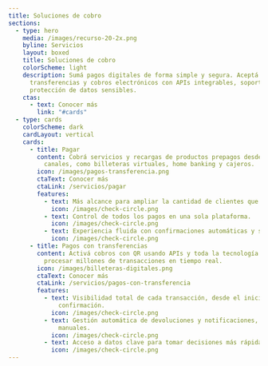 ```yaml
---
title: Soluciones de cobro
sections:
  - type: hero
    media: /images/recurso-20-2x.png
    byline: Servicios
    layout: boxed
    title: Soluciones de cobro
    colorScheme: light
    description: Sumá pagos digitales de forma simple y segura. Aceptá QR,
      transferencias y cobros electrónicos con APIs integrables, soporte 24/7 y
      protección de datos sensibles.
    ctas:
      - text: Conocer más
        link: "#cards"
  - type: cards
    colorScheme: dark
    cardLayout: vertical
    cards:
      - title: Pagar
        content: Cobrá servicios y recargas de productos prepagos desde múltiples
          canales, como billeteras virtuales, home banking y cajeros.
        icon: /images/pagos-transferencia.png
        ctaText: Conocer más
        ctaLink: /servicios/pagar
        features:
          - text: Más alcance para ampliar la cantidad de clientes que abonan sus servicios.
            icon: /images/check-circle.png
          - text: Control de todos los pagos en una sola plataforma.
            icon: /images/check-circle.png
          - text: Experiencia fluida con confirmaciones automáticas y sin demoras.
            icon: /images/check-circle.png
      - title: Pagos con transferencias
        content: Activá cobros con QR usando APIs y toda la tecnología link para
          procesar millones de transacciones en tiempo real.
        icon: /images/billeteras-digitales.png
        ctaText: Conocer más
        ctaLink: /servicios/pagos-con-transferencia
        features:
          - text: Visibilidad total de cada transacción, desde el inicio hasta la
              confirmación.
            icon: /images/check-circle.png
          - text: Gestión automática de devoluciones y notificaciones, sin procesos
              manuales.
            icon: /images/check-circle.png
          - text: Acceso a datos clave para tomar decisiones más rápidas.
            icon: /images/check-circle.png
---
```

